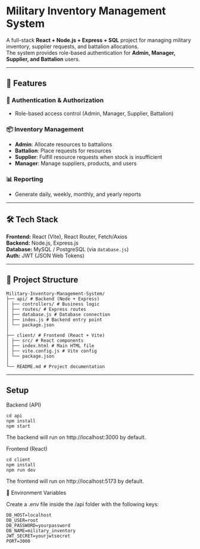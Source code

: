 # Military Inventory Management System

A full-stack **React + Node.js + Express + SQL** project for managing military inventory, supplier requests, and battalion allocations.  
The system provides role-based authentication for **Admin, Manager, Supplier, and Battalion** users.

---

## 🚀 Features

### 🔐 Authentication & Authorization
- Role-based access control (Admin, Manager, Supplier, Battalion)

### 📦 Inventory Management
- **Admin**: Allocate resources to battalions
- **Battalion**: Place requests for resources
- **Supplier**: Fulfill resource requests when stock is insufficient
- **Manager**: Manage suppliers, products, and users

### 📊 Reporting
- Generate daily, weekly, monthly, and yearly reports

---

## 🛠️ Tech Stack

**Frontend:** React (Vite), React Router, Fetch/Axios  
**Backend:** Node.js, Express.js  
**Database:** MySQL / PostgreSQL (via `database.js`)  
**Auth:** JWT (JSON Web Tokens)  

---
## 📂 Project Structure
```
Military-Inventory-Management-System/
├── api/ # Backend (Node + Express)
│ ├── controllers/ # Business logic
│ ├── routes/ # Express routes
│ ├── database.js # Database connection
│ ├── index.js # Backend entry point
│ └── package.json
│
├── client/ # Frontend (React + Vite)
│ ├── src/ # React components
│ ├── index.html # Main HTML file
│ ├── vite.config.js # Vite config
│ └── package.json
│
└── README.md # Project documentation
```
---
## Setup 
Backend (API)

```
cd api
npm install
npm start
```

The backend will run on http://localhost:3000 by default.

Frontend (React)
```
cd client
npm install
npm run dev
```

The frontend will run on http://localhost:5173 by default.

🔑 Environment Variables

Create a .env file inside the /api folder with the following keys:
```
DB_HOST=localhost
DB_USER=root
DB_PASSWORD=yourpassword
DB_NAME=military_inventory
JWT_SECRET=yourjwtsecret
PORT=3000
```
